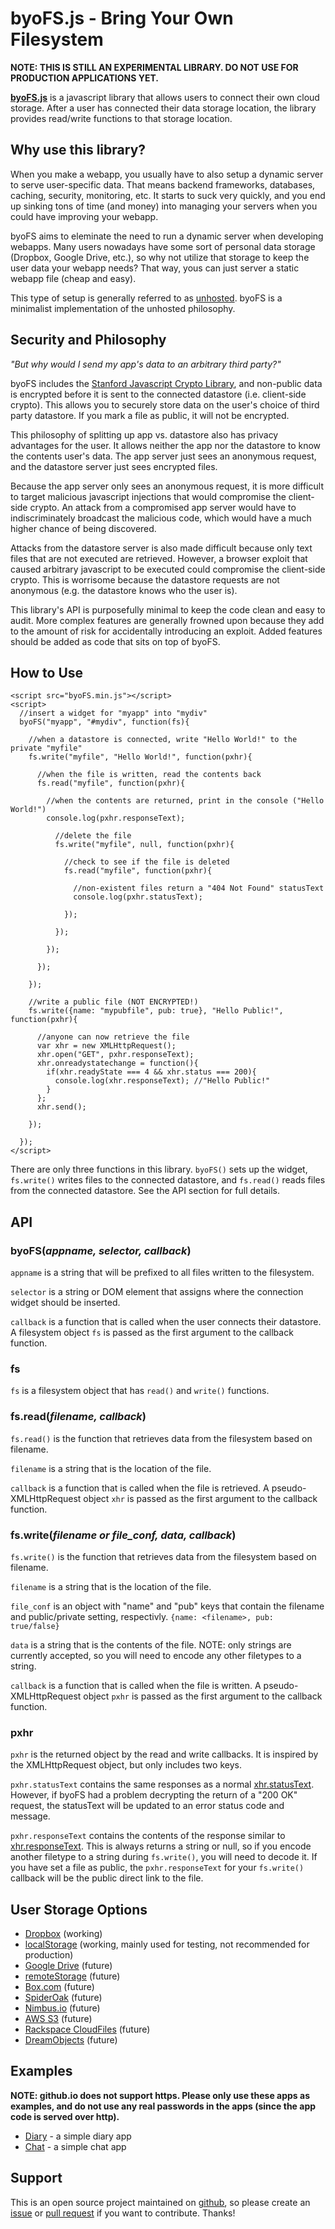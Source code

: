 byoFS.js - Bring Your Own Filesystem
====

**NOTE: THIS IS STILL AN EXPERIMENTAL LIBRARY. DO NOT USE FOR PRODUCTION APPLICATIONS YET.**

[**byoFS.js**](https://github.com/diafygi/byoFS/) is a javascript library that allows users to connect their own cloud storage. After a user has connected their data storage location, the library provides read/write functions to that storage location.

## Why use this library?

When you make a webapp, you usually have to also setup a dynamic server to serve user-specific data. That means backend frameworks, databases, caching, security, monitoring, etc. It starts to suck very quickly, and you end up sinking tons of time (and money) into managing your servers when you could have improving your webapp.

byoFS aims to eleminate the need to run a dynamic server when developing webapps. Many users nowadays have some sort of personal data storage (Dropbox, Google Drive, etc.), so why not utilize that storage to keep the user data your webapp needs? That way, yous can just server a static webapp file (cheap and easy).

This type of setup is generally referred to as [unhosted](https://unhosted.org). byoFS is a minimalist implementation of the unhosted philosophy.

## Security and Philosophy

*"But why would I send my app's data to an arbitrary third party?"*

byoFS includes the [Stanford Javascript Crypto Library](https://crypto.stanford.edu/sjcl/), and non-public data is encrypted before it is sent to the connected datastore (i.e. client-side crypto). This allows you to securely store data on the user's choice of third party datastore. If you mark a file as public, it will not be encrypted.

This philosophy of splitting up app vs. datastore also has privacy advantages for the user. It allows neither the app nor the datastore to know the contents user's data. The app server just sees an anonymous request, and the datastore server just sees encrypted files.

Because the app server only sees an anonymous request, it is more difficult to target malicious javascript injections that would compromise the client-side crypto. An attack from a compromised app server would have to indiscriminately broadcast the malicious code, which would have a much higher chance of being discovered.

Attacks from the datastore server is also made difficult because only text files that are not executed are retrieved. However, a browser exploit that caused arbitrary javascript to be executed could compromise the client-side crypto. This is worrisome because the datastore requests are not anonymous (e.g. the datastore knows who the user is).

This library's API is purposefully minimal to keep the code clean and easy to audit. More complex features are generally frowned upon because they add to the amount of risk for accidentally introducing an exploit. Added features should be added as code that sits on top of byoFS.

## How to Use

    <script src="byoFS.min.js"></script>
    <script>
      //insert a widget for "myapp" into "mydiv"
      byoFS("myapp", "#mydiv", function(fs){

        //when a datastore is connected, write "Hello World!" to the private "myfile"
        fs.write("myfile", "Hello World!", function(pxhr){

          //when the file is written, read the contents back
          fs.read("myfile", function(pxhr){

            //when the contents are returned, print in the console ("Hello World!")
            console.log(pxhr.responseText);

              //delete the file
              fs.write("myfile", null, function(pxhr){

                //check to see if the file is deleted
                fs.read("myfile", function(pxhr){

                  //non-existent files return a "404 Not Found" statusText
                  console.log(pxhr.statusText);

                });

              });

            });

          });

        });

        //write a public file (NOT ENCRYPTED!)
        fs.write({name: "mypubfile", pub: true}, "Hello Public!", function(pxhr){

          //anyone can now retrieve the file
          var xhr = new XMLHttpRequest();
          xhr.open("GET", pxhr.responseText);
          xhr.onreadystatechange = function(){
            if(xhr.readyState === 4 && xhr.status === 200){
              console.log(xhr.responseText); //"Hello Public!"
            }
          };
          xhr.send();

        });

      });
    </script>

There are only three functions in this library. `byoFS()` sets up the widget, `fs.write()` writes files to the connected datastore, and `fs.read()` reads files from the connected datastore. See the API section for full details.

## API

### byoFS(*appname, selector, callback*)

`appname` is a string that will be prefixed to all files written to the filesystem.

`selector` is a string or DOM element that assigns where the connection widget should be inserted.

`callback` is a function that is called when the user connects their datastore. A filesystem object `fs` is passed as the first argument to the callback function.

### fs

`fs` is a filesystem object that has `read()` and `write()` functions.

### fs.read(*filename, callback*)

`fs.read()` is the function that retrieves data from the filesystem based on filename.

`filename` is a string that is the location of the file.

`callback` is a function that is called when the file is retrieved. A pseudo-XMLHttpRequest‎ object `xhr` is passed as the first argument to the callback function.

### fs.write(*filename or file_conf, data, callback*)

`fs.write()` is the function that retrieves data from the filesystem based on filename.

`filename` is a string that is the location of the file.

`file_conf` is an object with "name" and "pub" keys that contain the filename and public/private setting, respectivly. `{name: <filename>, pub: true/false}`

`data` is a string that is the contents of the file. NOTE: only strings are currently accepted, so you will need to encode any other filetypes to a string.

`callback` is a function that is called when the file is written. A pseudo-XMLHttpRequest‎ object `pxhr` is passed as the first argument to the callback function.

### pxhr

`pxhr` is the returned object by the read and write callbacks. It is inspired by the XMLHttpRequest‎ object, but only includes two keys.

`pxhr.statusText` contains the same responses as a normal [xhr.statusText](https://developer.mozilla.org/en-US/docs/Web/API/XMLHttpRequest#Properties). However, if byoFS had a problem decrypting the return of a "200 OK" request, the statusText will be updated to an error status code and message.

`pxhr.responseText` contains the contents of the response similar to [xhr.responseText](https://developer.mozilla.org/en-US/docs/Web/API/XMLHttpRequest#Properties). This is always returns a string or null, so if you encode another filetype to a string during `fs.write()`, you will need to decode it. If you have set a file as public, the `pxhr.responseText` for your `fs.write()` callback will be the public direct link to the file.

## User Storage Options

* [Dropbox](https://www.dropbox.com) (working)
* [localStorage](https://example.com/) (working, mainly used for testing, not recommended for production)
* [Google Drive](https://drive.google.com/) (future)
* [remoteStorage](http://remotestorage.io/) (future)
* [Box.com](https://box.com/) (future)
* [SpiderOak](https://spideroak.com/) (future)
* [Nimbus.io](https://nimbus.io/) (future)
* [AWS S3](https://aws.amazon.com/s3/) (future)
* [Rackspace CloudFiles](http://www.rackspace.com/cloud/files/) (future)
* [DreamObjects](http://www.dreamhost.com/cloud/dreamobjects/) (future)

## Examples

**NOTE: github.io does not support https. Please only use these apps as examples, and do not use any real passwords in the apps (since the app code is served over http).**

* [Diary](http://diafygi.github.io/byoFS/examples/diary/) - a simple diary app
* [Chat](http://diafygi.github.io/byoFS/examples/chat/) - a simple chat app

## Support

This is an open source project maintained on [github](https://github.com/diafygi/byoFS), so please create an [issue](https://github.com/diafygi/byoFS/issues) or [pull request](https://github.com/diafygi/byoFS/pulls) if you want to contribute. Thanks!


